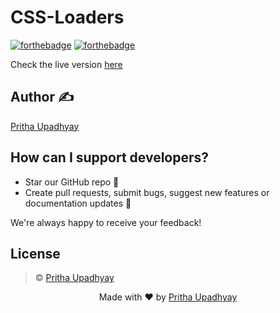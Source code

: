 # CSS-Loaders

[![forthebadge](http://forthebadge.com/images/badges/uses-css.svg)](http://forthebadge.com)
[![forthebadge](http://forthebadge.com/images/badges/built-with-love.svg)](http://forthebadge.com)

Check the live version [here](https://prithaupadhyay.github.io/CSS-Loaders/)

## Author ✍️
[Pritha Upadhyay](https://github.com/prithaupadhyay)

## How can I support developers?

- Star our GitHub repo 🌟
- Create pull requests, submit bugs, suggest new features or documentation updates 🔧

We're always happy to receive your feedback!

## License

> © [Pritha Upadhyay](https://github.com/prithaupadhyay)

<p align="center"> Made with ❤ by <a href="https://github.com/prithaupadhyay">Pritha Upadhyay</a></p>

